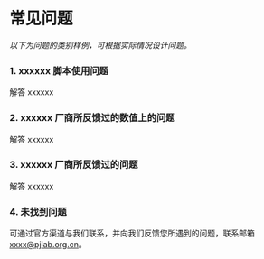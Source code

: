 # 常见问题

*以下为问题的类别样例，可根据实际情况设计问题。*

### 1. xxxxxx 脚本使用问题

解答 xxxxxx

### 2. xxxxxx 厂商所反馈过的数值上的问题

解答 xxxxxx

### 3. xxxxxx 厂商所反馈过的问题

解答 xxxxxx

### 4. 未找到问题

可通过官方渠道与我们联系，并向我们反馈您所遇到的问题，联系邮箱 xxxx@pjlab.org.cn。